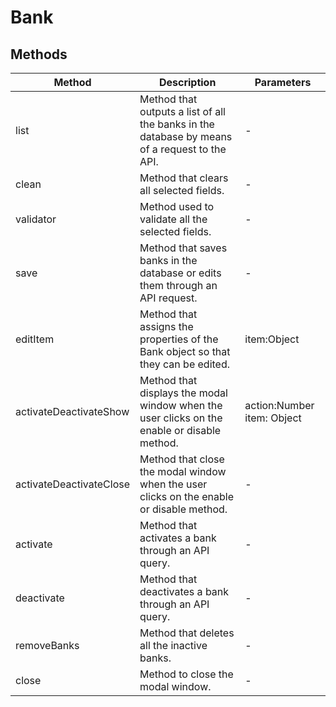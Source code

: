 # Bank

## Methods

<!-- @vuese:Bank:methods:start -->
|Method|Description|Parameters|
|---|---|---|
|list|Method that outputs a list of all the banks in the database by means of a request to the API.|-|
|clean|Method that clears all selected fields.|-|
|validator|Method used to validate all the selected fields.|-|
|save|Method that saves banks in the database or edits them through an API request.|-|
|editItem|Method that assigns the properties of the Bank object so that they can be edited.|item:Object|
|activateDeactivateShow|Method that displays the modal window when the user clicks on the enable or disable method.|action:Number item: Object|
|activateDeactivateClose|Method that close the modal window when the user clicks on the enable or disable method.|-|
|activate|Method that activates a bank through an API query.|-|
|deactivate|Method that deactivates a bank through an API query.|-|
|removeBanks|Method that deletes all the inactive banks.|-|
|close|Method to close the modal window.|-|

<!-- @vuese:Bank:methods:end -->


